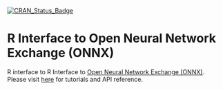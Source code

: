 [![CRAN_Status_Badge](http://www.r-pkg.org/badges/version/onnx)](https://cran.r-project.org/package=onnx)

# R Interface to Open Neural Network Exchange (ONNX)

R interface to R Interface to [Open Neural Network Exchange (ONNX)](https://github.com/onnx). Please visit [here](http://onnx.ai/onnx-r/docs/) for tutorials and API reference.
